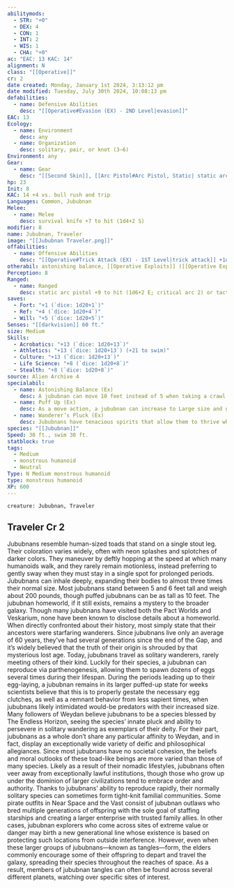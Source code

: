 ```yaml
---
abilitymods:
  - STR: "+0"
  - DEX: 4
  - CON: 1
  - INT: 2
  - WIS: 1
  - CHA: "+0"
ac: "EAC: 13 KAC: 14"
alignment: N
class: "[[Operative]]"
cr: 2
date created: Monday, January 1st 2024, 3:13:12 pm
date modified: Tuesday, July 30th 2024, 10:08:13 pm
defabilities:
  - name: Defensive Abilities
    desc: "[[Operative#Evasion (EX) - 2ND Level|evasion]]"
EAC: 13
Ecology:
  - name: Environment
    desc: any
  - name: Organization
    desc: solitary, pair, or knot (3–6)
Environment: any
Gear:
  - name: Gear
    desc: "[[Second Skin]], [[Arc Pistol#Arc Pistol, Static| static arc pistol]] with 2 [[Battery#Battery, Standard|Batteries]] (20 charges each), [[Knife#Knife, Survival|survival knife]], [[Shirren-Eye Rifle#Shirren-eye Rifle, Tactical|tactical shirren-eye rifle]] with 10 [[Rounds#Rounds, Longarm and Sniper|sniper rounds]]"
hp: 23
Init: 8
KAC: 14 +4 vs. bull rush and trip
Languages: Common, Jububnan
Melee:
  - name: Melee
    desc: survival knife +7 to hit (1d4+2 S)
modifier: 8
name: Jububnan, Traveler
image: "[[Jububnan Traveler.png]]"
offabilities:
  - name: Offensive Abilities
    desc: "[[Operative#Trick Attack (EX) - 1ST Level|trick attack]] +1d4"
otherabil: astonishing balance, [[Operative Exploits]] ([[Operative Exploits#Uncanny Mobility (EX)|uncanny mobility]]), puff up, [[Operative Specializations|Specialization]] ([[Operative Specializations#Daredevil|daredevil]]), wanderer’s pluck
Perception: 8
Ranged:
  - name: Ranged
    desc: static arc pistol +9 to hit (1d6+2 E; critical arc 2) or tactical shirren-eye rifle +9 to hit (1d10+2 P)
saves:
  - Fort: "+1 (`dice: 1d20+1`)"
  - Ref: "+4 (`dice: 1d20+4`)"
  - Will: "+5 (`dice: 1d20+5`)"
Senses: "[[darkvision]] 60 ft."
size: Medium
Skills:
  - Acrobatics: "+13 (`dice: 1d20+13`)"
  - Athletics: "+13 (`dice: 1d20+13`) (+21 to swim)"
  - Culture: "+13 (`dice: 1d20+13`)"
  - Life Science: "+8 (`dice: 1d20+8`)"
  - Stealth: "+8 (`dice: 1d20+8`)"
source: Alien Archive 4
specialabil:
  - name: Astonishing Balance (Ex)
    desc: A jububnan can move 10 feet instead of 5 when taking a crawl action. A jububnan also gains a +4 racial bonus to AC against bull rush and trip combat maneuvers.
  - name: Puff Up (Ex)
    desc: As a move action, a jububnan can increase to Large size and gain a reach of 10 feet. If the physical space the jububnan is in can’t accommodate their new size, the ability fails. The jububnan can maintain this size for up to 10 minutes before they must revert to their normal size; this does not take an action. The jububnan can’t use this ability again until they take a 10-minute rest to regain Stamina Points.
  - name: Wanderer’s Pluck (Ex)
    desc: Jububnans have tenacious spirits that allow them to thrive while alone. When an effect allows a jububnan to reroll an attack roll, saving throw, or skill check, they gain a +2 racial bonus to that reroll.
species: "[[Jububnan]]"
Speed: 30 ft., swim 30 ft.
statblock: true
tags:
  - Medium
  - monstrous humanoid
  - Neutral
Type: N Medium monstrous humanoid
type: monstrous humanoid
XP: 600
---
```


```statblock
creature: Jububnan, Traveler
```

## Traveler Cr 2

Jububnans resemble human-sized toads that stand on a single stout leg. Their coloration varies widely, often with neon splashes and splotches of darker colors. They maneuver by deftly hopping at the speed at which many humanoids walk, and they rarely remain motionless, instead preferring to gently sway when they must stay in a single spot for prolonged periods. Jububnans can inhale deeply, expanding their bodies to almost three times their normal size. Most jububnans stand between 5 and 6 feet tall and weigh about 200 pounds, though puffed jububnans can be as tall as 10 feet.
The jububnan homeworld, if it still exists, remains a mystery to the broader galaxy. Though many jububnans have visited both the Pact Worlds and Veskarium, none have been known to disclose details about a homeworld. When directly confronted about their history, most simply state that their ancestors were starfaring wanderers. Since jububnans live only an average of 60 years, they’ve had several generations since the end of the Gap, and it’s widely believed that the truth of their origin is shrouded by that mysterious lost age. Today, jububnans travel as solitary wanderers, rarely meeting others of their kind. Luckily for their species, a jububnan can reproduce via parthenogenesis, allowing them to spawn dozens of eggs several times during their lifespan. During the periods leading up to their egg-laying, a jububnan remains in its larger puffed-up state for weeks
scientists believe that this is to properly gestate the necessary egg clutches, as well as a remnant behavior from less sapient times, when jububnans likely intimidated would-be predators with their increased size.
Many followers of Weydan believe jububnans to be a species blessed by The Endless Horizon, seeing the species’ innate pluck and ability to persevere in solitary wandering as exemplars of their deity. For their part, jububnans as a whole don’t share any particular affinity to Weydan, and in fact, display an exceptionally wide variety of deific and philosophical allegiances. Since most jububnans have no societal cohesion, the beliefs and moral outlooks of these toad-like beings are more varied than those of many species. Likely as a result of their nomadic lifestyles, jububnans often veer away from exceptionally lawful institutions, though those who grow up under the dominion of larger civilizations tend to embrace order and authority.
Thanks to jububnans’ ability to reproduce rapidly, their normally solitary species can sometimes form tight-knit familial communities. Some pirate outfits in Near Space and the Vast consist of jububnan outlaws who bred multiple generations of offspring with the sole goal of staffing starships and creating a larger enterprise with trusted family allies. In other cases, jububnan explorers who come across sites of extreme value or danger may birth a new generational line whose existence is based on protecting such locations from outside interference. However, even when these larger groups of jububnans—known as tangles—form, the elders commonly encourage some of their offspring to depart and travel the galaxy, spreading their species throughout the reaches of space. As a result, members of jububnan tangles can often be found across several different planets, watching over specific sites of interest.
